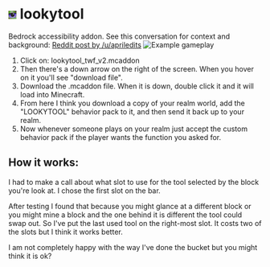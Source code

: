 # ![pack_icon](https://github.com/abrightmoore/lookytool/blob/main/pack_icon.png?raw=true) lookytool 
Bedrock accessibility addon. See this conversation for context and background: [Reddit post by /u/apriledits](https://www.reddit.com/r/Minecraft/comments/1ao9icq/accessibility_for_mentally_challenged/kq32qja/)
![Example gameplay](https://github.com/abrightmoore/lookytool/blob/main/20240214a.gif?raw=true)

1. Click on: lookytool_twf_v2.mcaddon
2. Then there's a down arrow on the right of the screen. When you hover on it you'll see "download file".
3. Download the .mcaddon file. When it is down, double click it and it will load into Minecraft.
4. From here I think you download a copy of your realm world, add the "LOOKYTOOL" behavior pack to it, and then send it back up to your realm.
5. Now whenever someone plays on your realm just accept the custom behavior pack if the player wants the function you asked for.

## How it works:

I had to make a call about what slot to use for the tool selected by the block you're look at. I chose the first slot on the bar.

After testing I found that because you might glance at a different block or you might mine a block and the one behind it is different the tool could swap out. So I've put the last used tool on the right-most slot. It costs two of the slots but I think it works better.

I am not completely happy with the way I've done the bucket but you might think it is ok?
